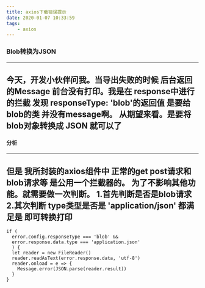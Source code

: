 ```yaml
---
title: axios下载错误提示
date: 2020-01-07 10:33:59
tags:
    - axios
---
```

### Blob转换为JSON
---
今天，开发小伙伴问我。当导出失败的时候 后台返回的Message 前台没有打印。我是在 response中进行的拦截
发现 responseType: 'blob'的返回值 是要给blob的类 并没有message啊。
从期望来看。是要将blob对象转换成 JSON 就可以了
---
#### 分析
---
但是 我所封装的axios组件中 正常的get post请求和 blob请求等 是公用一个拦截器的。
为了不影响其他功能。就需要做一次判断。
1.首先判断是否是blob请求
2.其次判断 type类型是否是 'application/json'
都满足是 即可转换打印
---

```
if (
  error.config.responseType === 'blob' && 
  error.response.data.type === 'application.json'
  ) {
  let reader = new FileReader()
  reader.readAsText(error.response.data, 'utf-8')
  reader.onload = e => {
    Message.error(JSON.parse(reader.result))
  }
}
```


